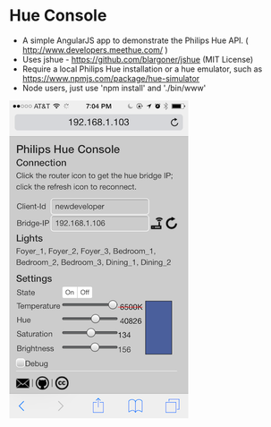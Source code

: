 Hue Console
===============

*  A simple AngularJS app to demonstrate the Philips Hue API. ( http://www.developers.meethue.com/ )
*  Uses jshue - https://github.com/blargoner/jshue (MIT License)
*  Require a local Philips Hue installation or a hue emulator, such as
   https://www.npmjs.com/package/hue-simulator
*  Node users, just use 'npm install' and './bin/www'


![Screen Shot](./hue_screenshot.PNG)
